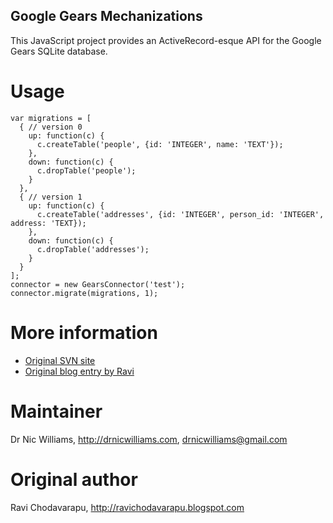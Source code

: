 Google Gears Mechanizations
---------------------------

This JavaScript project provides an ActiveRecord-esque API for the Google Gears
SQLite database.

Usage
=====

    var migrations = [
      { // version 0
        up: function(c) {
          c.createTable('people', {id: 'INTEGER', name: 'TEXT'});
        },
        down: function(c) {
          c.dropTable('people');
        }
      },
      { // version 1
        up: function(c) {
          c.createTable('addresses', {id: 'INTEGER', person_id: 'INTEGER', address: 'TEXT});
        },
        down: function(c) {
          c.dropTable('addresses');
        }
      }
    ];
    connector = new GearsConnector('test');
    connector.migrate(migrations, 1);

More information
================

* [Original SVN site](http://code.google.com/p/mechanizations/)
* [Original blog entry by Ravi](http://ravichodavarapu.blogspot.com/2007/07/mechanizations-towards-activerecord-for.html)

    
Maintainer
==========

Dr Nic Williams, http://drnicwilliams.com, drnicwilliams@gmail.com

Original author
===============

Ravi Chodavarapu, http://ravichodavarapu.blogspot.com